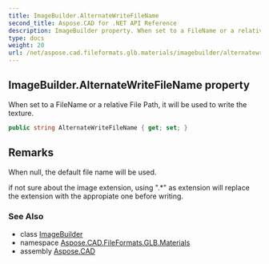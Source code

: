 ```yaml
---
title: ImageBuilder.AlternateWriteFileName
second_title: Aspose.CAD for .NET API Reference
description: ImageBuilder property. When set to a FileName or a relative File Path it will be used to write the texture
type: docs
weight: 20
url: /net/aspose.cad.fileformats.glb.materials/imagebuilder/alternatewritefilename/
---
```

## ImageBuilder.AlternateWriteFileName property

When set to a FileName or a relative File Path, it will be used to write the texture.

```csharp
public string AlternateWriteFileName { get; set; }
```

## Remarks

When null, the default file name will be used.

if not sure about the image extension, using ".*" as extension will replace the extension with the appropiate one before writing.

### See Also

* class [ImageBuilder](../)
* namespace [Aspose.CAD.FileFormats.GLB.Materials](../../imagebuilder/)
* assembly [Aspose.CAD](../../../)


